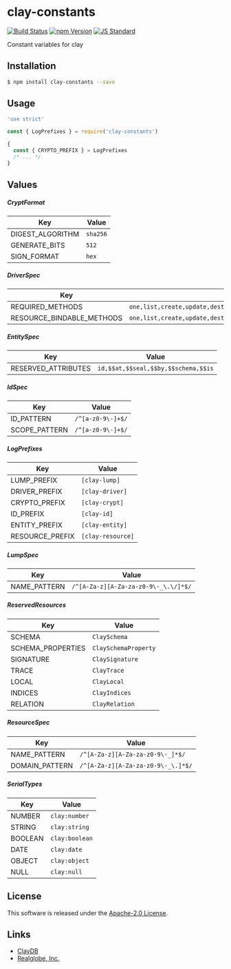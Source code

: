 clay-constants
==========

<!---
This file is generated by ape-tmpl. Do not update manually.
--->

<!-- Badge Start -->
<a name="badges"></a>

[![Build Status][bd_travis_com_shield_url]][bd_travis_com_url]
[![npm Version][bd_npm_shield_url]][bd_npm_url]
[![JS Standard][bd_standard_shield_url]][bd_standard_url]

[bd_repo_url]: https://github.com/realglobe-Inc/clay-constants
[bd_travis_url]: http://travis-ci.org/realglobe-Inc/clay-constants
[bd_travis_shield_url]: http://img.shields.io/travis/realglobe-Inc/clay-constants.svg?style=flat
[bd_travis_com_url]: http://travis-ci.com/realglobe-Inc/clay-constants
[bd_travis_com_shield_url]: https://api.travis-ci.com/realglobe-Inc/clay-constants.svg?token=aeFzCpBZebyaRijpCFmm
[bd_license_url]: https://github.com/realglobe-Inc/clay-constants/blob/master/LICENSE
[bd_codeclimate_url]: http://codeclimate.com/github/realglobe-Inc/clay-constants
[bd_codeclimate_shield_url]: http://img.shields.io/codeclimate/github/realglobe-Inc/clay-constants.svg?style=flat
[bd_codeclimate_coverage_shield_url]: http://img.shields.io/codeclimate/coverage/github/realglobe-Inc/clay-constants.svg?style=flat
[bd_gemnasium_url]: https://gemnasium.com/realglobe-Inc/clay-constants
[bd_gemnasium_shield_url]: https://gemnasium.com/realglobe-Inc/clay-constants.svg
[bd_npm_url]: http://www.npmjs.org/package/clay-constants
[bd_npm_shield_url]: http://img.shields.io/npm/v/clay-constants.svg?style=flat
[bd_standard_url]: http://standardjs.com/
[bd_standard_shield_url]: https://img.shields.io/badge/code%20style-standard-brightgreen.svg

<!-- Badge End -->


<!-- Description Start -->
<a name="description"></a>

Constant variables for clay

<!-- Description End -->


<!-- Overview Start -->
<a name="overview"></a>



<!-- Overview End -->


<!-- Sections Start -->
<a name="sections"></a>

<!-- Section from "doc/guides/01.Installation.md.hbs" Start -->

<a name="section-doc-guides-01-installation-md"></a>

Installation
-----

```bash
$ npm install clay-constants --save
```


<!-- Section from "doc/guides/01.Installation.md.hbs" End -->

<!-- Section from "doc/guides/02.Usage.md.hbs" Start -->

<a name="section-doc-guides-02-usage-md"></a>

Usage
---------

```javascript
'use strict'

const { LogPrefixes } = require('clay-constants')

{
  const { CRYPTO_PREFIX } = LogPrefixes
  /* ... */
}
```


<!-- Section from "doc/guides/02.Usage.md.hbs" End -->

<!-- Section from "doc/guides/03.Values.md.hbs" Start -->

<a name="section-doc-guides-03-values-md"></a>

Values
------

##### CryptFormat

| Key | Value |
| --- | ---- |
| DIGEST_ALGORITHM | `sha256` |
| GENERATE_BITS | `512` |
| SIGN_FORMAT | `hex` |


##### DriverSpec

| Key | Value |
| --- | ---- |
| REQUIRED_METHODS | `one,list,create,update,destroy,drop,resources` |
| RESOURCE_BINDABLE_METHODS | `one,list,create,update,destroy,drop,oneBulk,listBulk,createBulk,updateBulk,destroyBulk,cursor` |


##### EntitySpec

| Key | Value |
| --- | ---- |
| RESERVED_ATTRIBUTES | `id,$$at,$$seal,$$by,$$schema,$$is` |


##### IdSpec

| Key | Value |
| --- | ---- |
| ID_PATTERN | `/^[a-z0-9\-]+$/` |
| SCOPE_PATTERN | `/^[a-z0-9\-]+$/` |


##### LogPrefixes

| Key | Value |
| --- | ---- |
| LUMP_PREFIX | `[clay-lump]` |
| DRIVER_PREFIX | `[clay-driver]` |
| CRYPTO_PREFIX | `[clay-crypt]` |
| ID_PREFIX | `[clay-id]` |
| ENTITY_PREFIX | `[clay-entity]` |
| RESOURCE_PREFIX | `[clay-resource]` |


##### LumpSpec

| Key | Value |
| --- | ---- |
| NAME_PATTERN | `/^[A-Za-z][A-Za-za-z0-9\-_\.\/]*$/` |


##### ReservedResources

| Key | Value |
| --- | ---- |
| SCHEMA | `ClaySchema` |
| SCHEMA_PROPERTIES | `ClaySchemaProperty` |
| SIGNATURE | `ClaySignature` |
| TRACE | `ClayTrace` |
| LOCAL | `ClayLocal` |
| INDICES | `ClayIndices` |
| RELATION | `ClayRelation` |


##### ResourceSpec

| Key | Value |
| --- | ---- |
| NAME_PATTERN | `/^[A-Za-z][A-Za-za-z0-9\-_]*$/` |
| DOMAIN_PATTERN | `/^[A-Za-z][A-Za-za-z0-9\-_\.]*$/` |


##### SerialTypes

| Key | Value |
| --- | ---- |
| NUMBER | `clay:number` |
| STRING | `clay:string` |
| BOOLEAN | `clay:boolean` |
| DATE | `clay:date` |
| OBJECT | `clay:object` |
| NULL | `clay:null` |




<!-- Section from "doc/guides/03.Values.md.hbs" End -->


<!-- Sections Start -->


<!-- LICENSE Start -->
<a name="license"></a>

License
-------
This software is released under the [Apache-2.0 License](https://github.com/realglobe-Inc/clay-constants/blob/master/LICENSE).

<!-- LICENSE End -->


<!-- Links Start -->
<a name="links"></a>

Links
------

+ [ClayDB][clay_d_b_url]
+ [Realglobe, Inc.][realglobe,_inc__url]

[clay_d_b_url]: https://github.com/realglobe-Inc/claydb
[realglobe,_inc__url]: http://realglobe.jp

<!-- Links End -->
